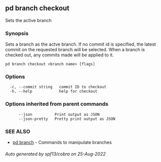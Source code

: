 ## pd branch checkout

Sets the active branch

### Synopsis

Sets a branch as the actve branch. If no commit id is specified, the
latest commit on the requested branch will be selected. When a branch is
checked out, any commits made will be applied to it.

```
pd branch checkout <branch name> [flags]
```

### Options

```
  -c, --commit string   commit ID to checkout
  -h, --help            help for checkout
```

### Options inherited from parent commands

```
      --json          Print output as JSON
      --json-pretty   Pretty print output as JSON
```

### SEE ALSO

* [pd branch](/docs/commands/pd_branch.html)	 - Commands to manipulate branches

###### Auto generated by spf13/cobra on 25-Aug-2022
